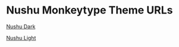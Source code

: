 # Nushu Monkeytype Theme URLs

[Nushu Dark](https://monkeytype.com?customTheme=eyJjIjpbIiMyNTIxMWQiLCIjNzljMGZmIiwiIzdlNzQ2YSIsIiNlM2IzNDEiLCIjMzAyYjI3IiwiI2E1ZDZmZiIsIiNkYjYxYTIiLCIjYmM4Y2ZmIiwiI2RiNjFhMiIsIiNiYzhjZmYiXX0=)

[Nushu Light](https://monkeytype.com?customTheme=eyJjIjpbIiNmOGY2ZjEiLCIjMDU1MGFlIiwiIzk4OTQ4OSIsIiM2MzNjMDEiLCIjZWFlOGUzIiwiIzBhMzA2OSIsIiM5OTI4NmUiLCIjNjYzOWJhIiwiIzk5Mjg2ZSIsIiM2NjM5YmEiXX0=)
